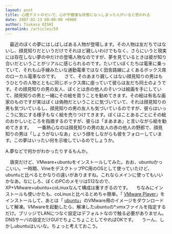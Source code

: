 ```yaml
---
layout: post
title: 心理テストのせいで、心が不健康な状態になっしまった人がいると思われる
date: 2007-02-13 00:00:00 +0900
author: Tsukasa OISHI
permalink: /articles/59
---
```


　最近のぼくの夢にはしばしばある人物が登場します。その人物は友だちではないし、顔見知りだというだけでそれほど親しいわけでもなく、さらにいうと現実には存在しない夢の中だけの登場人物なのですが、夢を見ているときは彼が知り合いだということがリアルに感じられるのです。たいていぼくたちは電車に乗っていて、それも山手線みたいな通勤電車ではなく田舎路線によくあるボックス席のローカル電車なのです。
　さて、そのあまり親しくはない顔見知りの男はもうひとりの人物とともに同じボックス席に座っていて彼らは友だち同士のようです。その顔見知りの男の友人、ぼくとは赤の他人のそいつは絵画を手にしていて、顔見知りの男と一緒にその絵を買うことを勧めてきます。その絵は有名な画家のものですが実はぼくは偽物だということに気づいていて、それは顔見知りの男も気づいているし、顔見知りの男の友人も気づいているのですが、彼らはいっこうに気にする様子もなく絵を売りつけてきます。ぼくはことあるごとにその絵のおかしいところを指摘するのですが、彼らは「まあまあ」と言いながら絵を勧めてきます。
　一番熱心なのは顔見知りの男の友人の赤の他人の野郎で、顔見知りの男は「しょうがないなあ」という顔をしながらも彼をフォローしています。この夢はいったい何を示唆しているのでしょうか。

A.夢などで何かがわかったりするもんか。

　唐突だけど、VMware+ubuntuをインストールしてみた。おお、ubuntuかっこいい。一時期、VineをデスクトップPC用のOSとして使っていたけど、ubuntuと比べるとかなりの違いがありますね。これならメインに使ってもいいかなあ。なにしろ、ぼくのPCのメモリは512なので、XP+VMware+ubuntu+coLinuxなんて構成は重すぎるのです。
　ちなみにインストールも使いかたも、coLinuxと比べるとめちゃ簡単。「 [VMware Player](http://www.vmware.com/download/player/)」をインストールして、あとは「 [ubuntu](http://www.ubuntulinux.jp/download/)」のVMware用のイメージをダウンロードして解凍。VMwareを起動したら、解凍したubuntuの\*.vmxファイルを指定するだけ。ブリッジでLANにつなぐ設定はデフォルトなので触る必要がありません。DNSサーバの設定だけGUIでちょこちょことしてやればOKです。
　うーん、しかしubuntuはいいな。ちょっと考えておこう。

